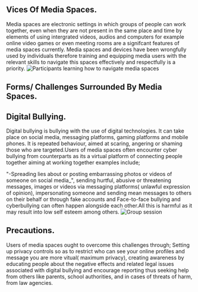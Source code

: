 ## Vices Of Media Spaces.
Media spaces are electronic settings in which groups of people can work together, even when they are not present in the same place and time by elements of using intergrated videos, audios and computers for example online video games or even meeting rooms are a signifcant features of media spaces currently.
Media spaces and devices have been wrongfully used by individuals therefore training and equipping media users with the relevant skills to navigate this spaces effectively and respectfully is a priority.
![Participants learning how to navigate media spaces](images/media-space-navigation.jpg)

## Forms/ Challenges Surrounded By Media Spaces.  
## Digital Bullying.
Digital bullying is bullying with the use of digital technologies. It can take place on social media, messaging platforms, gaming platforms and mobile phones. It is repeated behaviour, aimed at scaring, angering or shaming those who are targeted.Users of media spaces often encounter cyber bullying from counterparts as its a virtual platform of connecting people together aiming at working together examples include;

"-Spreading lies about or posting embarrassing photos or videos of someone on social media_",
sending hurtful, abusive or threatening messages, images or videos via messaging platforms( unlawful expression of opinion),
impersonating someone and sending mean messages to others on their behalf or through fake accounts and
Face-to-face bullying and cyberbullying can often happen alongside each other.All this is harmful as it may result into low self esteem among others.
![Group session](images/effective-utilization-of-media-spaces-on-digital-bullying.jpg)


## Precautions.
Users of media spaces ought to overcome this challenges through;
Setting up privacy controls so as to restrict who can see your online profiles and message you are more vitual( maximum privacy),
creating awareness by educating people about the negative effects and related legal issues associated with digital bullying and
encourage reporting thus seeking help from others like parents, school authorities, and in cases of threats of harm, from law agencies.
